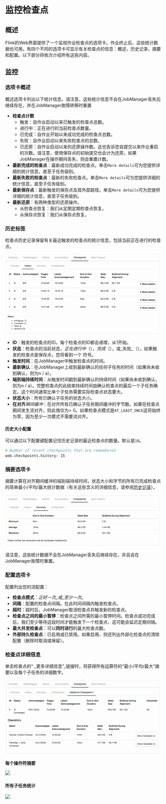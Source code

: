 # 监控检查点

## 概述

Flink的Web界面提供了一个监视作业检查点的选项卡。作业终止后，这些统计数据也可用。有四个不同的选项卡可显示有关检查点的信息：概述，历史记录，摘要和配置。以下部分将依次介绍所有这些内容。

## 监控

### 选项卡概述

概述选项卡列出以下统计信息。请注意，这些统计信息不会在JobManager丢失后继续存在，并在JobManager故障转移时重置

* **检查点计数**
  * 触发：自作业启动以来已触发的检查点总数。
  * 进行中：正在进行的当前检查点数量。
  * 已完成：自作业开始以来成功完成的检查点总数。
  * 失败：自作业启动以来失败检查点的总数。
  * 已还原：自作业启动以来的还原操作数。这也告诉您自提交以来作业重启的次数。请注意，使用保存点的初始提交也会计为还原，如果JobManager在操作期间丢失，则会重置计数。
* **最新完成的检查点**：最新成功完成的检查点。单击`More details`可为您提供详细的统计信息，直至子任务级别。
* **最新失败的检查点**：最新的失败检查点。单击`More details`可为您提供详细的统计信息，直至子任务级别。
* **最新保存点**：最新触发的保存点及其外部路径。单击`More details`可为您提供详细的统计信息，直至子任务级别。
* **最新还原**：有两种类型的还原操作。
  * 从检查点恢复：我们从定期定期检查点恢复。
  * 从保存点恢复：我们从保存点恢复。

### 历史标签

检查点历史记录保留有关最近触发的检查点的统计信息，包括当前正在进行的检查点。

![](../.gitbook/assets/image%20%2818%29.png)

* **ID**：触发​​的检查点的ID。每个检查点的ID都会递增，从1开始。
* **状态**：检查点的当前状态，_正在进行中_（），_完成_（），或_失败_（）。如果触发的检查点是保存点，您将看到一个 符号。
* **触发时间**：在JobManager中触发检查点的时间。
* **最新确认**：在JobManager上收到最新确认的任何子任务的时间（如果尚未收到确认，则为n / a）。
* **端到端持续时间**：从触发时间戳到最新确认的持续时间（如果尚未收到确认，则为n / a）。完整检查点的此结束持续时间由确认检查点的最后一个子任务确定。这个时间通常比单个子任务需要实际检查点状态要大。
* **状态大小**：所有已确认子任务的状态大小。
* **在对齐**_期间缓冲_：在对齐所有已确认子任务期间缓冲的字节数。如果在检查点期间发生流对齐，则此值仅为&gt; 0。如果检查点模式是`AT_LEAST_ONCE`这将始终为零，因为至少一次模式不需要流对齐。

#### **历史大小配置**

可以通过以下配置键配置记住历史记录的最近检查点的数量。默认是`10`。

```bash
# Number of recent checkpoints that are remembered
web.checkpoints.history: 15
```

### 摘要选项卡

摘要计算在对齐期间缓冲的端到端持续时间，状态大小和字节的所有已完成检查点的简单最小/平均/最大统计数据（有关这些含义的详细信息，请参阅[历史记录](https://ci.apache.org/projects/flink/flink-docs-release-1.7/monitoring/checkpoint_monitoring.html#history)）。

![](../.gitbook/assets/image%20%2821%29.png)

请注意，这些统计数据不会在JobManager丢失后继续存在，并且会在JobManager故障时重置。

### 配置选项卡

配置列出您的流配置：

* **检查点模式**：_正好一次_或_至少一次_。
* **间隔**：配置的检查点间隔。在此时间间隔内触发检查点。
* **超时**：超时后，JobManager取消检查点并触发新的检查点。
* **检查点之间的最小暂停**：检查点之间所需的最小暂停时间。检查点成功完成后，我们至少等待这段时间才能触发下一个检查点，这可能会延迟定期间隔。
* **最大并发检查点**：可以**同时进行**的最大检查点数。
* **外部持久检查点**：已启用或已禁用。如果启用，则还列出外部化检查点的清除配置（删除时取消或保留）。

### 检查点详细信息

单击检查点的“ _更多详细信息”_链接时，将获得所有运算符的“最小/平均/最大”摘要以及每个子任务的详细数字。

![](../.gitbook/assets/image%20%2836%29.png)

**每个操作符摘要**

![](../.gitbook/assets/image.png)

#### **所有子任务统计**

![](../.gitbook/assets/image%20%281%29.png)

